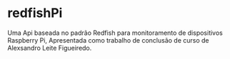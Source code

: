 # redfishPi

Uma Api baseada no padrão Redfish para monitoramento de dispositivos Raspberry Pi, Apresentada como trabalho de conclusão de curso de Alexsandro Leite Figueiredo.
